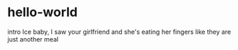 # hello-world
intro
Ice baby, I saw your girlfriend and she's eating her fingers like they are just another meal
